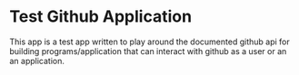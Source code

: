 # Test Github Application

This app is a test app written to play around the documented github api for building programs/application that can interact with github as a user or an an application.

